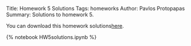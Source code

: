 Title: Homework 5 Solutions
Tags: homeworks
Author: Pavlos Protopapas
Summary: Solutions to homework 5.


You can download this homework solutions[here]({filename}/../../notebooks/HW5solutions.ipynb).

{% notebook HW5solutions.ipynb %}